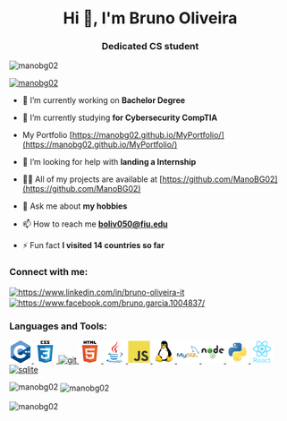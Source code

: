 <h1 align="center">Hi 👋, I'm Bruno Oliveira</h1>
<h3 align="center">Dedicated CS student</h3>

<p align="left"> <img src="https://komarev.com/ghpvc/?username=manobg02&label=Profile%20views&color=0e75b6&style=flat" alt="manobg02" /> </p>

<p align="left"> <a href="https://github.com/ryo-ma/github-profile-trophy"><img src="https://github-profile-trophy.vercel.app/?username=manobg02" alt="manobg02" /></a> </p>

- 🔭 I’m currently working on **Bachelor Degree**

- 🌱 I’m currently studying **for Cybersecurity CompTIA**

- My Portfolio [https://manobg02.github.io/MyPortfolio/](https://manobg02.github.io/MyPortfolio/)

- 🤝 I’m looking for help with **landing a Internship**

- 👨‍💻 All of my projects are available at [https://github.com/ManoBG02](https://github.com/ManoBG02)

- 💬 Ask me about **my hobbies**

- 📫 How to reach me **boliv050@fiu.edu**

- ⚡ Fun fact **I visited 14 countries so far**

<h3 align="left">Connect with me:</h3>
<p align="left">
<a href="https://www.linkedin.com/in/bruno-oliveira-160b6621b/" target="blank"><img align="center" src="https://raw.githubusercontent.com/rahuldkjain/github-profile-readme-generator/master/src/images/icons/Social/linked-in-alt.svg" alt="https://www.linkedin.com/in/bruno-oliveira-it" height="30" width="40" /></a>
<a href="https://www.facebook.com/bruno.garcia.1004837/" target="blank"><img align="center" src="https://raw.githubusercontent.com/rahuldkjain/github-profile-readme-generator/master/src/images/icons/Social/facebook.svg" alt="https://www.facebook.com/bruno.garcia.1004837/" height="30" width="40" /></a>
</p>

<h3 align="left">Languages and Tools:</h3>
<p align="left"> <a href="https://www.w3schools.com/cpp/" target="_blank" rel="noreferrer"> <img src="https://raw.githubusercontent.com/devicons/devicon/master/icons/cplusplus/cplusplus-original.svg" alt="cplusplus" width="40" height="40"/> </a> <a href="https://www.w3schools.com/css/" target="_blank" rel="noreferrer"> <img src="https://raw.githubusercontent.com/devicons/devicon/master/icons/css3/css3-original-wordmark.svg" alt="css3" width="40" height="40"/> </a> <a href="https://git-scm.com/" target="_blank" rel="noreferrer"> <img src="https://www.vectorlogo.zone/logos/git-scm/git-scm-icon.svg" alt="git" width="40" height="40"/> </a> <a href="https://www.w3.org/html/" target="_blank" rel="noreferrer"> <img src="https://raw.githubusercontent.com/devicons/devicon/master/icons/html5/html5-original-wordmark.svg" alt="html5" width="40" height="40"/> </a> <a href="https://www.java.com" target="_blank" rel="noreferrer"> <img src="https://raw.githubusercontent.com/devicons/devicon/master/icons/java/java-original.svg" alt="java" width="40" height="40"/> </a> <a href="https://developer.mozilla.org/en-US/docs/Web/JavaScript" target="_blank" rel="noreferrer"> <img src="https://raw.githubusercontent.com/devicons/devicon/master/icons/javascript/javascript-original.svg" alt="javascript" width="40" height="40"/> </a> <a href="https://www.linux.org/" target="_blank" rel="noreferrer"> <img src="https://raw.githubusercontent.com/devicons/devicon/master/icons/linux/linux-original.svg" alt="linux" width="40" height="40"/> </a> <a href="https://www.mysql.com/" target="_blank" rel="noreferrer"> <img src="https://raw.githubusercontent.com/devicons/devicon/master/icons/mysql/mysql-original-wordmark.svg" alt="mysql" width="40" height="40"/> </a> <a href="https://nodejs.org" target="_blank" rel="noreferrer"> <img src="https://raw.githubusercontent.com/devicons/devicon/master/icons/nodejs/nodejs-original-wordmark.svg" alt="nodejs" width="40" height="40"/> </a> <a href="https://www.python.org" target="_blank" rel="noreferrer"> <img src="https://raw.githubusercontent.com/devicons/devicon/master/icons/python/python-original.svg" alt="python" width="40" height="40"/> </a> <a href="https://reactjs.org/" target="_blank" rel="noreferrer"> <img src="https://raw.githubusercontent.com/devicons/devicon/master/icons/react/react-original-wordmark.svg" alt="react" width="40" height="40"/> </a> <a href="https://www.sqlite.org/" target="_blank" rel="noreferrer"> <img src="https://www.vectorlogo.zone/logos/sqlite/sqlite-icon.svg" alt="sqlite" width="40" height="40"/> </a> </p>

<p><img align="left" src="https://github-readme-stats.vercel.app/api/top-langs?username=manobg02&show_icons=true&locale=en&layout=compact" alt="manobg02" /></p>

<p>&nbsp;<img align="center" src="https://github-readme-stats.vercel.app/api?username=manobg02&show_icons=true&locale=en" alt="manobg02" /></p>

<p><img align="center" src="https://github-readme-streak-stats.herokuapp.com/?user=manobg02&" alt="manobg02" /></p>
